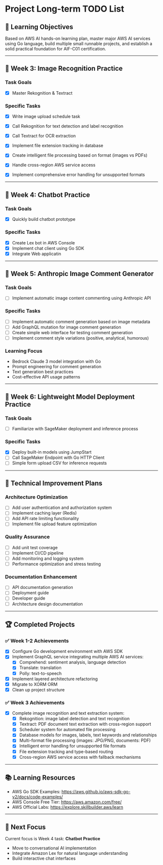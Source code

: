 # Project Long-term TODO List

## 🎯 Learning Objectives
Based on AWS AI hands-on learning plan, master major AWS AI services using Go language, build multiple small runnable projects, and establish a solid practical foundation for AIF-C01 certification.

---

## 📅 Week 3: Image Recognition Practice

### Task Goals
- [x] Master Rekognition & Textract

### Specific Tasks
- [x] Write image upload schedule task
- [x] Call Rekognition for text detection and label recognition
- [x] Call Textract for OCR extraction
- [x] Implement file extension tracking in database
- [x] Create intelligent file processing based on format (images vs PDFs)
- [x] Handle cross-region AWS service access
- [x] Implement comprehensive error handling for unsupported formats


---

## 📅 Week 4: Chatbot Practice

### Task Goals
- [x] Quickly build chatbot prototype

### Specific Tasks
- [x] Create Lex bot in AWS Console
- [x] Implement chat client using Go SDK
- [x] Integrate Web applicatin

---

## 📅 Week 5: Anthropic Image Comment Generator

### Task Goals
- [ ] Implement automatic image content commenting using Anthropic API

### Specific Tasks
- [ ] Implement automatic comment generation based on image metadata
- [ ] Add GraphQL mutation for image comment generation
- [ ] Create simple web interface for testing comment generation
- [ ] Implement comment style variations (positive, analytical, humorous)

### Learning Focus
- Bedrock Claude 3 model integration with Go
- Prompt engineering for comment generation
- Text generation best practices
- Cost-effective API usage patterns

---

## 📅 Week 6: Lightweight Model Deployment Practice

### Task Goals
- [ ] Familiarize with SageMaker deployment and inference process

### Specific Tasks
- [x] Deploy built-in models using JumpStart
- [ ] Call SageMaker Endpoint with Go HTTP Client
- [ ] Simple form upload CSV for inference requests

---

## 🔧 Technical Improvement Plans

### Architecture Optimization
- [ ] Add user authentication and authorization system
- [ ] Implement caching layer (Redis)
- [ ] Add API rate limiting functionality
- [ ] Implement file upload feature optimization

### Quality Assurance
- [ ] Add unit test coverage
- [ ] Implement CI/CD pipeline
- [ ] Add monitoring and logging system
- [ ] Performance optimization and stress testing

### Documentation Enhancement
- [ ] API documentation generation
- [ ] Deployment guide
- [ ] Developer guide
- [ ] Architecture design documentation

---

## 🏆 Completed Projects

### ✅ Week 1-2 Achievements
- [x] Configure Go development environment with AWS SDK
- [x] Implement GraphQL service integrating multiple AWS AI services:
  - [x] Comprehend: sentiment analysis, language detection
  - [x] Translate: translation
  - [x] Polly: text-to-speech
- [x] Implement layered architecture refactoring
- [x] Migrate to XORM ORM
- [x] Clean up project structure

### ✅ Week 3 Achievements
- [x] Complete image recognition and text extraction system:
  - [x] Rekognition: image label detection and text recognition
  - [x] Textract: PDF document text extraction with cross-region support
  - [x] Scheduler system for automated file processing
  - [x] Database models for images, labels, text keywords and relationships
  - [x] Multi-format file processing (images: JPG/PNG, documents: PDF)
  - [x] Intelligent error handling for unsupported file formats
  - [x] File extension tracking and type-based routing
  - [x] Cross-region AWS service access with fallback mechanisms

---

## 📚 Learning Resources

- AWS Go SDK Examples: https://aws.github.io/aws-sdk-go-v2/docs/code-examples/
- AWS Console Free Tier: https://aws.amazon.com/free/
- AWS Official Labs: https://explore.skillbuilder.aws/learn

---

## 🎯 Next Focus

Current focus is Week 4 task: **Chatbot Practice**
- Move to conversational AI implementation
- Integrate Amazon Lex for natural language understanding
- Build interactive chat interfaces